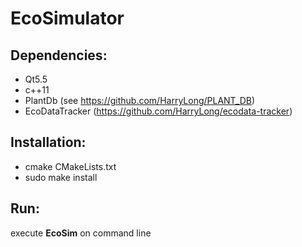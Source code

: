 # EcoSimulator

## Dependencies:
* Qt5.5
* c++11
* PlantDb (see https://github.com/HarryLong/PLANT_DB)
* EcoDataTracker (https://github.com/HarryLong/ecodata-tracker)

## Installation:
- cmake CMakeLists.txt
- sudo make install

## Run:
execute **EcoSim** on command line


